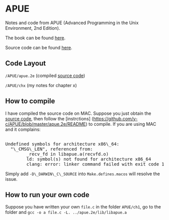 # APUENotes and code from APUE (Advanced Programming in the Unix Environment, 2nd Edition).The book can be found [here](https://www.amazon.com/Programming-Environment-Addison-Wesley-Professional-Computing/dp/0321525949).Source code can be found [here](http://www.apuebook.com/code2e.html).## Code Layout`/APUE/apue.2e` (compiled [source code](http://www.apuebook.com/code2e.html))`/APUE/chx` (my notes for chapter x)## How to compileI have compiled the source code on MAC. Suppose you just obtain the [source code](http://www.apuebook.com/code2e.html), then follow the [instrctions] (https://github.com/y-c/APUE/blob/master/apue.2e/README) to compile. If you are using MAC and it complains:<pre> Undefined symbols for architecture x86\_64:  "\_CMSG\_LEN", referenced from:        _recv_fd in libapue.a(recvfd.o)        ld: symbol(s) not found for architecture x86_64        clang: error: linker command failed with exit code 1 (use -v to see invocation)</pre>Simply add `-D\_DARWIN\_C\_SOURCE` into `Make.defines.macos` will resolve the issue.  ## How to run your own codeSuppose you have written your own `file.c` in the folder `APUE/ch1`, go to the folder and `gcc -o a file.c -L. ../apue.2e/lib/libapue.a`